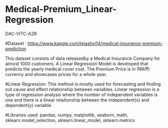 # Medical-Premium_Linear-Regression
DAC-VITC-A2R

#Dataset : https://www.kaggle.com/tejashvi14/medical-insurance-premium-prediction

This dataset consists of data releasedby a  Medical Insurance Company for almost 1000 customers. 
A Linear Regression Model is developed that predicts the yearly medical cover cost. 
The Premium Price is in INR(₹) currency and showcases prices for a whole year.

#Linear Regression:
This method is mostly used for forecasting and finding out cause and effect relationship between variables.
Linear regression is a type of regression analysis where the number of independent variables is one and there is a 
linear relationship between the independent(x) and dependent(y) variable.

#Libraries used:
pandas, numpy, matplotlib, seaborn, math, sklearn.model_selection, sklearn.linear_model, sklearn.metrics
